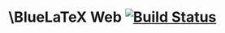 \BlueLaTeX Web [![Build Status](https://travis-ci.org/bluelatex/bluelatex-web.png?branch=master)](https://travis-ci.org/bluelatex/bluelatex-web)
==============